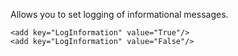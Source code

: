 <properties date="2016-05-11"
SortOrder="104"
/>

Allows you to set logging of informational messages.

```
<add key="LogInformation" value="True"/>
<add key="LogInformation" value="False"/>

 
```
